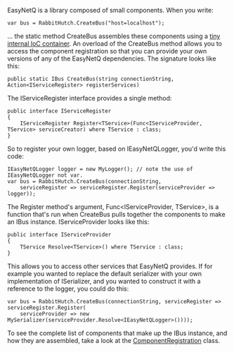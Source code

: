 EasyNetQ is a library composed of small components. When you write:

    var bus = RabbitHutch.CreateBus("host=localhost");

... the static method CreateBus assembles these components using a [tiny internal IoC container](../blob/master/Source/EasyNetQ/DefaultServiceProvider.cs). An overload of the CreateBus method allows you to access the component registration so that you can provide your own versions of any of the EasyNetQ dependencies. The signature looks like this:

    public static IBus CreateBus(string connectionString, Action<IServiceRegister> registerServices)

The IServiceRegister interface provides a single method:

    public interface IServiceRegister
    {
        IServiceRegister Register<TService>(Func<IServiceProvider, TService> serviceCreator) where TService : class;
    }

So to register your own logger, based on IEasyNetQLogger, you'd write this code:

    IEasyNetQLogger logger = new MyLogger(); // note the use of IEasyNetQLogger not var.
    var bus = RabbitHutch.CreateBus(connectionString, 
        serviceRegister => serviceRegister.Register(serviceProvider => logger));

The Register method's argument, Func&lt;IServiceProvider, TService&gt;, is a function that's run when CreateBus pulls together the components to make an IBus instance. IServiceProvider looks like this:

    public interface IServiceProvider
    {
        TService Resolve<TService>() where TService : class;
    }

This allows you to access other services that EasyNetQ provides. If for example you wanted to replace the default serializer with your own implementation of ISerializer, and you wanted to construct it with a reference to the logger, you could do this:

    var bus = RabbitHutch.CreateBus(connectionString, serviceRegister => serviceRegister.Register(
        serviceProvider => new MySerializer(serviceProvider.Resolve<IEasyNetQLogger>())));

To see the complete list of components that make up the IBus instance, and how they are assembled, take a look at the [ComponentRegistration](../blob/master/Source/EasyNetQ/ComponentRegistration.cs) class.

    
